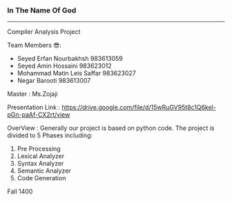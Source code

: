 ### In The Name Of God
***
Compiler Analysis Project 

Team Members 😎:
* Seyed Erfan Nourbakhsh 983613059
* Seyed Amin Hossaini 983623012
* Mohammad Matin Leis Saffar 983623027
* Negar Barooti 983613007

Master : Ms.Zojaji

Presentation Link : https://drive.google.com/file/d/15wRuGV95t8c1Q6kel-pGn-paAf-CX2rt/view

OverView : Generally our project is based on python code.
The project is divided to 5 Phases including:
1. Pre Processing
2. Lexical Analyzer
3. Syntax Analyzer
4. Semantic Analyzer
5. Code Generation

Fall 1400
